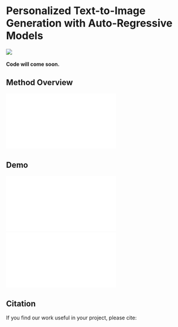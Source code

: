# Personalized Text-to-Image Generation with Auto-Regressive Models

<a href='https://arxiv.org/abs/'><img src='https://img.shields.io/badge/Paper-Arxiv-red'></a> 

**Code will come soon.**

## Method Overview
![](asset/pipeline.pdf)

## Demo
![](asset/demo_object.pdf)
![](asset/demo_animal.pdf)

## Citation
If you find our work useful in your project, please cite:
```

```
